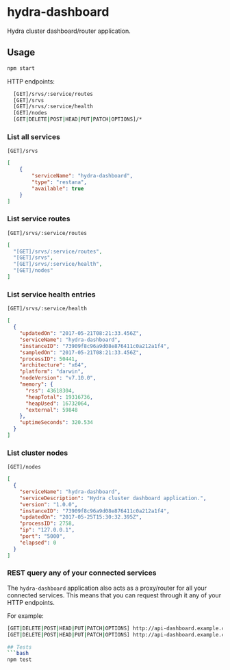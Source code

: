 # hydra-dashboard
Hydra cluster dashboard/router application.

## Usage
```bash
npm start
```

HTTP endpoints:
```bash
  [GET]/srvs/:service/routes
  [GET]/srvs
  [GET]/srvs/:service/health
  [GET]/nodes
  [GET|DELETE|POST|HEAD|PUT|PATCH|OPTIONS]/*
```

### List all services
`[GET]/srvs`
```json
[
    {
        "serviceName": "hydra-dashboard",
        "type": "restana",
        "available": true
    }
]
```

### List service routes
`[GET]/srvs/:service/routes`
```json
[
  "[GET]/srvs/:service/routes",
  "[GET]/srvs",
  "[GET]/srvs/:service/health",
  "[GET]/nodes"
]
```

### List service health entries
`[GET]/srvs/:service/health`
```json
[
  {
    "updatedOn": "2017-05-21T08:21:33.456Z",
    "serviceName": "hydra-dashboard",
    "instanceID": "73909f8c96a9d08e876411c0a212a1f4",
    "sampledOn": "2017-05-21T08:21:33.456Z",
    "processID": 50441,
    "architecture": "x64",
    "platform": "darwin",
    "nodeVersion": "v7.10.0",
    "memory": {
      "rss": 43618304,
      "heapTotal": 19316736,
      "heapUsed": 16732064,
      "external": 59848
    },
    "uptimeSeconds": 320.534
  }
]
```

### List cluster nodes
`[GET]/nodes`
```json
[
  {
    "serviceName": "hydra-dashboard",
    "serviceDescription": "Hydra cluster dashboard application.",
    "version": "1.0.0",
    "instanceID": "73909f8c96a9d08e876411c0a212a1f4",
    "updatedOn": "2017-05-25T15:30:32.395Z",
    "processID": 2758,
    "ip": "127.0.0.1",
    "port": "5000",
    "elapsed": 0
  }
]
```

### REST query any of your connected services

The `hydra-dashboard` application also acts as a proxy/router for all your connected services. This means that you can request through it any of your HTTP endpoints.  

For example:
```bash
[GET|DELETE|POST|HEAD|PUT|PATCH|OPTIONS] http://api-dashboard.example.com/:endpoint
[GET|DELETE|POST|HEAD|PUT|PATCH|OPTIONS] http://api-dashboard.example.com/[:service-name]/:endpoint

## Tests
```bash
npm test
```